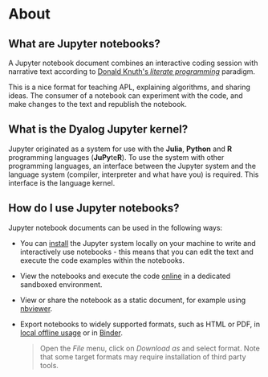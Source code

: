 # About

## What are Jupyter notebooks?
A Jupyter notebook document combines an interactive coding session with narrative text according to [Donald Knuth's *literate programming*](https://en.wikipedia.org/wiki/Literate_programming) paradigm.

This is a nice format for teaching APL, explaining algorithms, and sharing ideas. The consumer of a notebook can experiment with the code, and make changes to the text and republish the notebook.

## What is the Dyalog Jupyter kernel?
Jupyter originated as a system for use with the **Julia**, **Python** and **R** programming languages (**JuPy**te**R**). To use the system with other programming languages, an interface between the Jupyter system and the language system (compiler, interpreter and what have you) is required. This interface is the language kernel.

## How do I use Jupyter notebooks?
Jupyter notebook documents can be used in the following ways:

- You can [install](./install.md) the Jupyter system locally on your machine to write and interactively use notebooks - this means that you can edit the text and execute the code examples within the notebooks.
- View the notebooks and execute the code [online](./online.md) in a dedicated sandboxed environment.
- View or share the notebook as a static document, for example using [nbviewer](http://nbviewer.jupyter.org/).
- Export notebooks to widely supported formats, such as HTML or PDF, in [local offline usage](./install.md) or in [Binder](./online.md#using-binder).  

	> Open the *File* menu, click on *Download as* and select format. Note that some target formats may require installation of third party tools.
